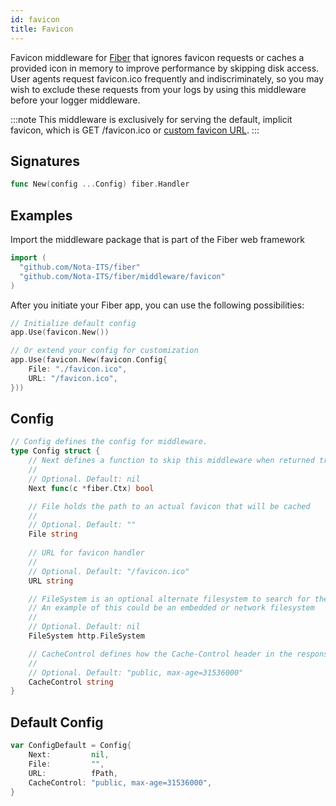 ```yaml
---
id: favicon
title: Favicon
---
```


Favicon middleware for [Fiber](https://github.com/gofiber/fiber) that ignores favicon requests or caches a provided icon in memory to improve performance by skipping disk access. User agents request favicon.ico frequently and indiscriminately, so you may wish to exclude these requests from your logs by using this middleware before your logger middleware.

:::note
This middleware is exclusively for serving the default, implicit favicon, which is GET /favicon.ico or [custom favicon URL](#config).
:::

## Signatures

```go
func New(config ...Config) fiber.Handler
```

## Examples

Import the middleware package that is part of the Fiber web framework

```go
import (
  "github.com/Nota-ITS/fiber"
  "github.com/Nota-ITS/fiber/middleware/favicon"
)
```

After you initiate your Fiber app, you can use the following possibilities:

```go
// Initialize default config
app.Use(favicon.New())

// Or extend your config for customization
app.Use(favicon.New(favicon.Config{
    File: "./favicon.ico",
    URL: "/favicon.ico",
}))
```

## Config

```go
// Config defines the config for middleware.
type Config struct {
    // Next defines a function to skip this middleware when returned true.
    //
    // Optional. Default: nil
    Next func(c *fiber.Ctx) bool

    // File holds the path to an actual favicon that will be cached
    //
    // Optional. Default: ""
    File string
	
    // URL for favicon handler
    //
    // Optional. Default: "/favicon.ico"
    URL string

    // FileSystem is an optional alternate filesystem to search for the favicon in.
    // An example of this could be an embedded or network filesystem
    //
    // Optional. Default: nil
    FileSystem http.FileSystem

    // CacheControl defines how the Cache-Control header in the response should be set
    //
    // Optional. Default: "public, max-age=31536000"
    CacheControl string
}
```

## Default Config

```go
var ConfigDefault = Config{
	Next:         nil,
	File:         "",
	URL:          fPath,
	CacheControl: "public, max-age=31536000",
}
```
